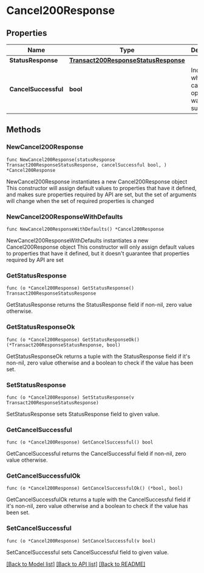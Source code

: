 # Cancel200Response

## Properties

Name | Type | Description | Notes
------------ | ------------- | ------------- | -------------
**StatusResponse** | [**Transact200ResponseStatusResponse**](Transact200ResponseStatusResponse.md) |  | 
**CancelSuccessful** | **bool** | Indicates whether the cancel operation was successful. | 

## Methods

### NewCancel200Response

`func NewCancel200Response(statusResponse Transact200ResponseStatusResponse, cancelSuccessful bool, ) *Cancel200Response`

NewCancel200Response instantiates a new Cancel200Response object
This constructor will assign default values to properties that have it defined,
and makes sure properties required by API are set, but the set of arguments
will change when the set of required properties is changed

### NewCancel200ResponseWithDefaults

`func NewCancel200ResponseWithDefaults() *Cancel200Response`

NewCancel200ResponseWithDefaults instantiates a new Cancel200Response object
This constructor will only assign default values to properties that have it defined,
but it doesn't guarantee that properties required by API are set

### GetStatusResponse

`func (o *Cancel200Response) GetStatusResponse() Transact200ResponseStatusResponse`

GetStatusResponse returns the StatusResponse field if non-nil, zero value otherwise.

### GetStatusResponseOk

`func (o *Cancel200Response) GetStatusResponseOk() (*Transact200ResponseStatusResponse, bool)`

GetStatusResponseOk returns a tuple with the StatusResponse field if it's non-nil, zero value otherwise
and a boolean to check if the value has been set.

### SetStatusResponse

`func (o *Cancel200Response) SetStatusResponse(v Transact200ResponseStatusResponse)`

SetStatusResponse sets StatusResponse field to given value.


### GetCancelSuccessful

`func (o *Cancel200Response) GetCancelSuccessful() bool`

GetCancelSuccessful returns the CancelSuccessful field if non-nil, zero value otherwise.

### GetCancelSuccessfulOk

`func (o *Cancel200Response) GetCancelSuccessfulOk() (*bool, bool)`

GetCancelSuccessfulOk returns a tuple with the CancelSuccessful field if it's non-nil, zero value otherwise
and a boolean to check if the value has been set.

### SetCancelSuccessful

`func (o *Cancel200Response) SetCancelSuccessful(v bool)`

SetCancelSuccessful sets CancelSuccessful field to given value.



[[Back to Model list]](../README.md#documentation-for-models) [[Back to API list]](../README.md#documentation-for-api-endpoints) [[Back to README]](../README.md)


